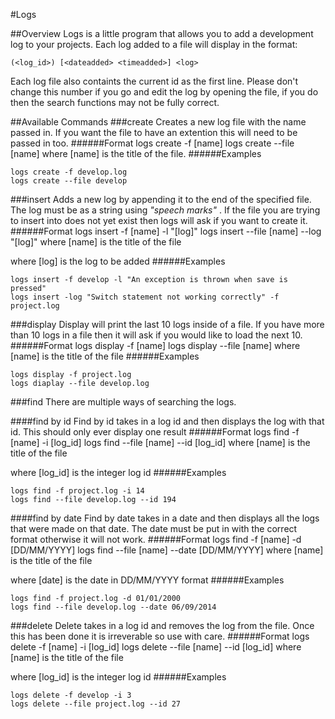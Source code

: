 #Logs

##Overview
Logs is a little program that allows you to add a development log to your projects. Each log added to a file will display in the format:
	
	(<log_id>) [<dateadded> <timeadded>] <log> 

Each log file also containts the current id as the first line. Please don't change this number if you go and edit the log by opening the file, if you do then the search functions may not be fully correct.

##Available Commands
###create
Creates a new log file with the name passed in. If you want the file to have an extention this will need to be passed in too.
######Format
	logs create -f [name] 
	logs create --file [name]
where [name] is the title of the file. 
######Examples

	logs create -f develop.log
	logs create --file develop

###insert
Adds a new log by appending it to the end of the specified file. The log must be as a string using _"speech marks"_ . If the file you are trying to insert into does not yet exist then logs will ask if you want to create it. 
######Format
	logs insert -f [name] -l "[log]"
	logs insert --file [name] --log "[log]"
where [name] is the title of the file

where [log] is the log to be added
######Examples

	logs insert -f develop -l "An exception is thrown when save is pressed"
	logs insert -log "Switch statement not working correctly" -f project.log 

###display
Display will print the last 10 logs inside of a file. If you have more than 10 logs in a file then it will ask if you would like to load the next 10.
######Format
	logs display -f [name]
	logs display --file [name]
where [name] is the title of the file
######Examples

	logs display -f project.log
	logs diaplay --file develop.log

###find
There are multiple ways of searching the logs.

####find by id 
Find by id takes in a log id and then displays the log with that id. This should only ever display one result
######Format
	logs find -f [name] -i [log_id]
	logs find --file [name] --id [log_id]
where [name] is the title of the file

where [log_id] is the integer log id 
######Examples

	logs find -f project.log -i 14
	logs find --file develop.log --id 194

####find by date
Find by date takes in a date and then displays all the logs that were made on that date. The date must be put in with the correct format otherwise it will not work.
######Format
	logs find -f [name] -d [DD/MM/YYYY]
	logs find --file [name] --date [DD/MM/YYYY]
where [name] is the title of the file

where [date] is the date in DD/MM/YYYY format
######Examples

	logs find -f project.log -d 01/01/2000
	logs find --file develop.log --date 06/09/2014

###delete
Delete takes in a log id and removes the log from the file. Once this has been done it is irreverable so use with care.
######Format
	logs delete -f [name] -i [log_id]
	logs delete --file [name] --id [log_id]
where [name] is the title of the file

where [log_id] is the integer log id
######Examples

	logs delete -f develop -i 3
	logs delete --file project.log --id 27

